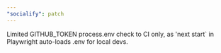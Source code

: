 ```yaml
---
"socialify": patch
---
```


Limited GITHUB_TOKEN process.env check to CI only, as 'next start` in Playwright auto-loads .env for local devs.
